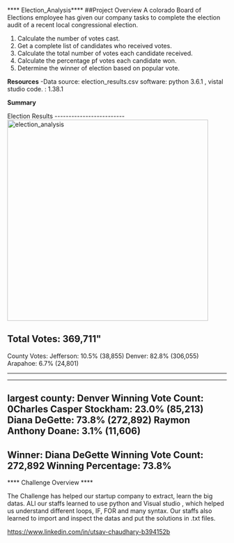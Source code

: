 **** Election_Analysis****
##Project Overview
A colorado Board of Elections employee has given our company tasks to complete the election audit of a recent local congressional election.
1. Calculate the number of votes cast.
2. Get a complete list of candidates who received votes.
3. Calculate the total number of votes each candidate received.
4. Calculate the percentage pf votes each candidate won.
5. Determine the winner of election based on popular vote.

**Resources**
-Data source: election_results.csv
software: python 3.6.1 , vistal studio code. : 1.38.1

****Summary****

Election Results
-------------------------<img width="461" alt="election_analysis" src="https://user-images.githubusercontent.com/91306158/143162778-e1976049-1a05-4821-901a-a4a94b6dc9ab.png">

Total Votes: 369,711"
-------------------------

County Votes:
Jefferson: 10.5% (38,855)
Denver: 82.8% (306,055)
Arapahoe: 6.7% (24,801)

_________________________
-------------------------
largest county: Denver
Winning Vote Count: 0Charles Casper Stockham: 23.0% (85,213)
Diana DeGette: 73.8% (272,892)
Raymon Anthony Doane: 3.1% (11,606)
-------------------------
Winner: Diana DeGette
Winning Vote Count: 272,892
Winning Percentage: 73.8%
-------------------------

**** Challenge Overview ****

The Challenge has helped our startup company to extract, learn the big datas. ALl our staffs learned to use python and Visual studio , which helped us understand different loops, IF, FOR and many syntax. Our staffs also learned to import and inspect the datas and put the solutions in .txt files. 

https://www.linkedin.com/in/utsav-chaudhary-b394152b
